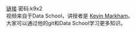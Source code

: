 [链接](https://pan.baidu.com/s/1X3dZ_8YgxLVhotyztDMICQ)  密码:k9x2<br>
视频来自于Data School，讲授者是 [Kevin Markham](https://github.com/justmarkham)。<br>
大家可以通过他的git和Data School学习更多知识。
